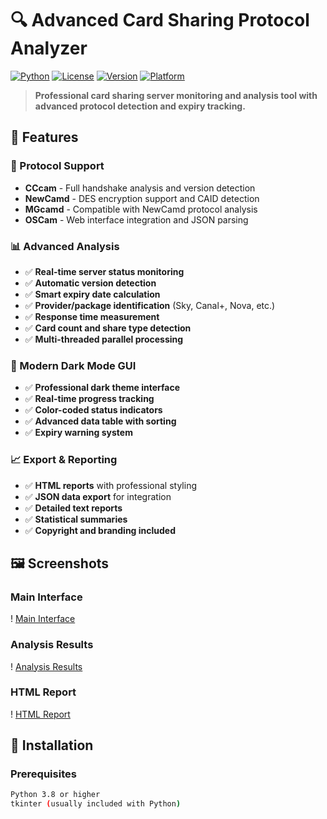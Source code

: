 # 🔍 Advanced Card Sharing Protocol Analyzer

[![Python](#maybeCitation:<https://img.shields.io/badge/Python-3.8+-blue.svg>)](<https://www.python.org/>)
[![License](#maybeCitation:<https://img.shields.io/badge/License-MIT-green.svg>)](LICENSE)
[![Version](#maybeCitation:<https://img.shields.io/badge/Version-3.0-orange.svg>)](<https://github.com/alenpepa/card-sharing-analyzer>)
[![Platform](#maybeCitation:<https://img.shields.io/badge/Platform-Windows%20%7C%20Linux%20%7C%20macOS-lightgrey.svg>)](<https://github.com/alenpepa/card-sharing-analyzer>)

> **Professional card sharing server monitoring and analysis tool with advanced protocol detection and expiry tracking.**

## 🚀 Features

### 🔧 Protocol Support
- **CCcam** - Full handshake analysis and version detection
- **NewCamd** - DES encryption support and CAID detection
- **MGcamd** - Compatible with NewCamd protocol analysis
- **OSCam** - Web interface integration and JSON parsing

### 📊 Advanced Analysis
- ✅ **Real-time server status monitoring**
- ✅ **Automatic version detection**
- ✅ **Smart expiry date calculation**
- ✅ **Provider/package identification** (Sky, Canal+, Nova, etc.)
- ✅ **Response time measurement**
- ✅ **Card count and share type detection**
- ✅ **Multi-threaded parallel processing**

### 🎨 Modern Dark Mode GUI
- ✅ **Professional dark theme interface**
- ✅ **Real-time progress tracking**
- ✅ **Color-coded status indicators**
- ✅ **Advanced data table with sorting**
- ✅ **Expiry warning system**

### 📈 Export & Reporting
- ✅ **HTML reports** with professional styling
- ✅ **JSON data export** for integration
- ✅ **Detailed text reports**
- ✅ **Statistical summaries**
- ✅ **Copyright and branding included**

## 🖼️ Screenshots

### Main Interface
! [Main Interface](#maybeCitation:screenshots/main-interface.png)

### Analysis Results
! [Analysis Results](#maybeCitation:screenshots/analysis-results.png)

### HTML Report
! [HTML Report](#maybeCitation:screenshots/html-report.png)

## 🔧 Installation

### Prerequisites
```bash
Python 3.8 or higher
tkinter (usually included with Python)
